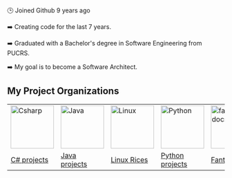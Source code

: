 🕒 Joined Github 9 years ago
 
➡️ Creating code for the last 7 years.

➡️ Graduated with a Bachelor's degree in Software Engineering from PUCRS.

➡️ My goal is to become a Software Architect.

<h2>My Project Organizations</h2>

  <table>
    <tr>
      <td><img src="https://avatars.githubusercontent.com/u/202564302?s=200&v=4" alt="Csharp" width="100"></td>
      <td><img src="https://avatars.githubusercontent.com/u/222444060?s=200&v=4" alt="Java" width="100"></td>
      <td><img src="https://avatars.githubusercontent.com/u/224336794?s=200&v=4" alt="Linux" width="100"></td>
      <td><img src="https://avatars.githubusercontent.com/u/222446811?s=200&v=4" alt="Python" width="100"></td>
      <td><img src="https://avatars.githubusercontent.com/u/139518228?s=200&v=4" alt="fanto-docs" width="100"></td>
    </tr>
   <tr>
    <td>
     <a href="https://github.com/Fanto-Studies" title="C# projects">C# projects</a>
    </td>
    <td>
     <a href="https://github.com/Java-Projects-Fanto" title="Java projects">Java projects</a>
    </td>
    <td>
     <a href="https://github.com/Linux-Rice-Fanto" title="Linux Rices">Linux Rices</a>
    </td>
    <td>
     <a href="https://github.com/Python-Fanto-Projects" title="Python projects">Python projects</a>
    </td>
    <td>
     <a href="https://github.com/fanto-docs" title="Fanto Docs">Fanto Docs</a>
    </td>
   </tr>
  </table>
